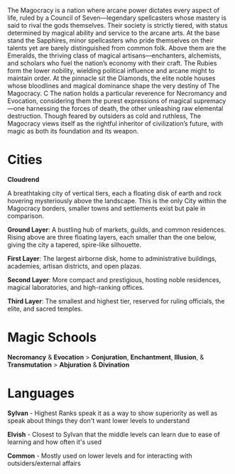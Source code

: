 The Magocracy is a nation where arcane power dictates every aspect of life, ruled by a Council of Seven—legendary spellcasters whose mastery is said to rival the gods themselves. Their society is strictly tiered, with status determined by magical ability and service to the arcane arts. At the base stand the Sapphires, minor spellcasters who pride themselves on their talents yet are barely distinguished from common folk. Above them are the Emeralds, the thriving class of magical artisans—enchanters, alchemists, and scholars who fuel the nation’s economy with their craft. The Rubies form the lower nobility, wielding political influence and arcane might to maintain order. At the pinnacle sit the Diamonds, the elite noble houses whose bloodlines and magical dominance shape the very destiny of The Magocracy.
C
The nation holds a particular reverence for Necromancy and Evocation, considering them the purest expressions of magical supremacy—one harnessing the forces of death, the other unleashing raw elemental destruction. Though feared by outsiders as cold and ruthless, The Magocracy views itself as the rightful inheritor of civilization’s future, with magic as both its foundation and its weapon.

# Cities

**Cloudrend** 

A breathtaking city of vertical tiers, each a floating disk of earth and rock hovering mysteriously above the landscape. This is the only City within the Magocracy borders, smaller towns and settlements exist but pale in comparison.

**Ground Layer**: A bustling hub of markets, guilds, and common residences. Rising above are three floating layers, each smaller than the one below, giving the city a tapered, spire-like silhouette.

**First Layer**: The largest airborne disk, home to administrative buildings, academies, artisan districts, and open plazas.

**Second Layer**: More compact and prestigious, hosting noble residences, magical laboratories, and high-ranking offices.

**Third Layer**: The smallest and highest tier, reserved for ruling officials, the elite, and sacred temples.

# Magic Schools

**Necromancy** & **Evocation** > **Conjuration**, **Enchantment**, **Illusion**, & **Transmutation** > **Abjuration** & **Divination**

# Languages

**Sylvan** - Highest Ranks speak it as a way to show superiority as well as speak about things they don't want lower levels to understand

**Elvish** - Closest to Sylvan that the middle levels can learn due to ease of learning and how often it's used

**Common** - Mostly used on lower levels and for interacting with outsiders/external affairs